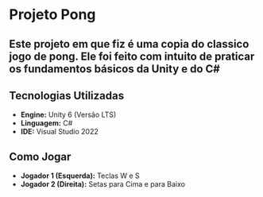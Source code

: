 # Projeto Pong

## Este projeto em que fiz é uma copia do classico jogo de pong.  Ele foi feito com intuito de praticar os fundamentos básicos da Unity e do C#
##  Tecnologias Utilizadas
- **Engine:** Unity 6 (Versão LTS)
- **Linguagem:** C#
- **IDE:** Visual Studio 2022

##  Como Jogar
- **Jogador 1 (Esquerda):** Teclas W e S
- **Jogador 2 (Direita):** Setas para Cima e para Baixo
